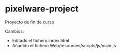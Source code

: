 # pixelware-project
Proyecto de fin de curso

Cambios:
   - Editado el fichero index.html
   - Añadido el fichero Web/resources/scripts/js/main.js
